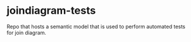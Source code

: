# joindiagram-tests

Repo that hosts a semantic model that is used to perform automated tests for join diagram.